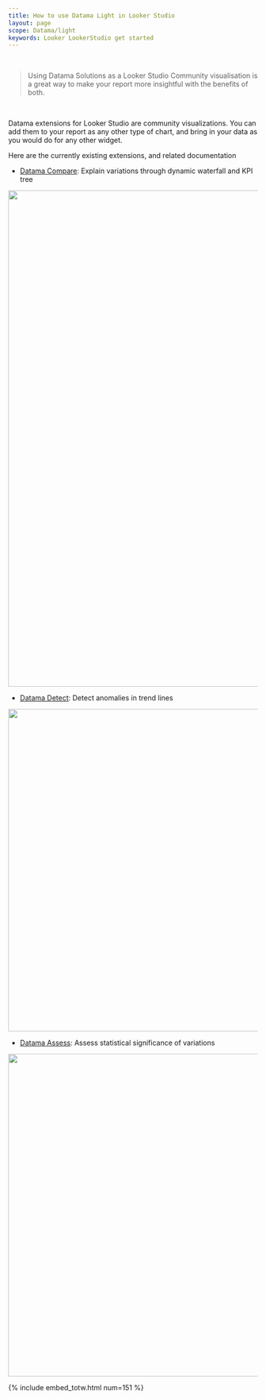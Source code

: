 ```yaml
---
title: How to use Datama Light in Looker Studio
layout: page
scope: Datama/light
keywords: Looker LookerStudio get started
---
```


<br/>

> Using Datama Solutions as a Looker Studio Community visualisation is a great way to make your report more insightful with the benefits of both.

<br/>

Datama extensions for Looker Studio are community visualizations.
You can add them to your report as any other type of chart, and bring in your data as you would do for any other widget.

Here are the currently existing extensions, and related documentation
- [Datama Compare]({{site.url}}/{{site.baseurl}}/extensions/how-to-use/looker-studio_compare.html): Explain variations through dynamic waterfall and KPI tree

<img src="{{site.url}}/{{site.baseurl}}/extensions/how-to-use/assets/Compare_Looker_Studio.gif" align="center" width="1000px" />

- [Datama Detect]({{site.url}}/{{site.baseurl}}/extensions/how-to-use/looker-studio_detect.html): Detect anomalies in trend lines

<img src="{{site.url}}/{{site.baseurl}}/extensions/how-to-use/assets/Detect_Looker_Studio.gif" align="center" width="650px" />

- [Datama Assess]({{site.url}}/{{site.baseurl}}/extensions/how-to-use/looker-studio_assess.html): Assess statistical significance of variations

<img src="{{site.url}}/{{site.baseurl}}/extensions/how-to-use/assets/Assess_Looker_Studio.gif" align="center" width="650px" />

<br>

{% include embed_totw.html num=151 %}
